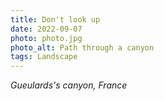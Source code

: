 ```yaml
---
title: Don't look up
date: 2022-09-07
photo: photo.jpg
photo_alt: Path through a canyon
tags: Landscape
---
```


*Gueulards's canyon, France*

